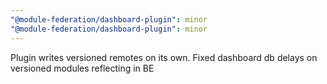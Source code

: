 ```yaml
---
"@module-federation/dashboard-plugin": minor
"@module-federation/dashboard-plugin": minor
---
```


Plugin writes versioned remotes on its own. Fixed dashboard db delays on versioned modules reflecting in BE
